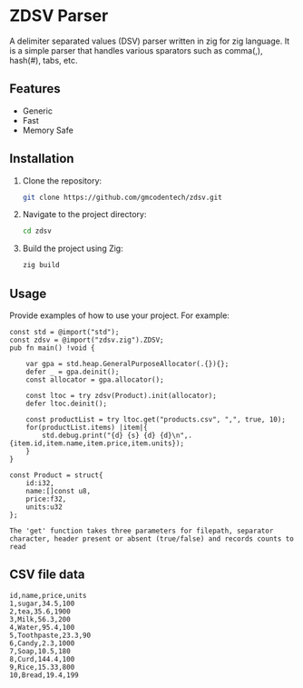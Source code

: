 # ZDSV Parser

A delimiter separated values (DSV) parser written in zig for zig language. It is a simple parser that handles various sparators such as comma(,), hash(#), tabs, etc.

## Features

- Generic
- Fast
- Memory Safe

## Installation

1. Clone the repository:
    ```sh
    git clone https://github.com/gmcodentech/zdsv.git
    ```
2. Navigate to the project directory:
    ```sh
    cd zdsv
    ```
3. Build the project using Zig:
    ```sh
    zig build
    ```

## Usage

Provide examples of how to use your project. For example:

```zig
const std = @import("std");
const zdsv = @import("zdsv.zig").ZDSV;
pub fn main() !void {

	var gpa = std.heap.GeneralPurposeAllocator(.{}){};
    defer _ = gpa.deinit();
    const allocator = gpa.allocator();
	
	const ltoc = try zdsv(Product).init(allocator);
    defer ltoc.deinit();

    const productList = try ltoc.get("products.csv", ",", true, 10);
	for(productList.items) |item|{
		std.debug.print("{d} {s} {d} {d}\n",.{item.id,item.name,item.price,item.units});
	}
}

const Product = struct{
	id:i32,
	name:[]const u8,
	price:f32,
	units:u32
};

The 'get' function takes three parameters for filepath, separator character, header present or absent (true/false) and records counts to read

```
## CSV file data
```text
id,name,price,units
1,sugar,34.5,100
2,tea,35.6,1900
3,Milk,56.3,200
4,Water,95.4,100
5,Toothpaste,23.3,90
6,Candy,2.3,1000
7,Soap,10.5,180
8,Curd,144.4,100
9,Rice,15.33,800
10,Bread,19.4,199
```
